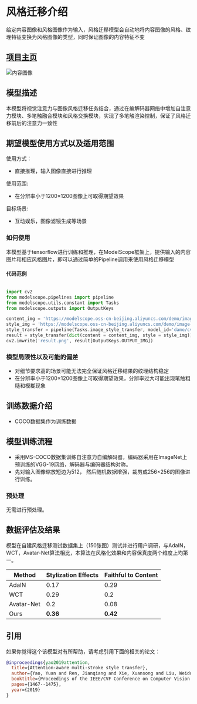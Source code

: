 
# 风格迁移介绍

给定内容图像和风格图像作为输入，风格迁移模型会自动地将内容图像的风格、纹理特征变换为风格图像的类型，同时保证图像的内容特征不变

## [项目主页](https://sites.google.com/view/yuanyao/attention-aware-multi-stroke-style-transfer)

![内容图像](description/showcase_small.jpg)


## 模型描述

本模型将视觉注意力与图像风格迁移任务结合，通过在编解码器网络中增加自注意力模块、多笔触融合模块和风格交换模块，实现了多笔触渲染控制，保证了风格迁移前后的注意力一致性

## 期望模型使用方式以及适用范围

使用方式：
- 直接推理，输入图像直接进行推理

使用范围:
- 在分辨率小于1200×1200图像上可取得期望效果

目标场景:
- 互动娱乐，图像滤镜生成等场景

### 如何使用

本模型基于tensorflow进行训练和推理，在ModelScope框架上，提供输入的内容图片和相应风格图片，即可以通过简单的Pipeline调用来使用风格迁移模型

#### 代码范例
```python

import cv2
from modelscope.pipelines import pipeline
from modelscope.utils.constant import Tasks
from modelscope.outputs import OutputKeys

content_img = 'https://modelscope.oss-cn-beijing.aliyuncs.com/demo/image-style-transfer/style_transfer_content.jpg'
style_img = 'https://modelscope.oss-cn-beijing.aliyuncs.com/demo/image-style-transfer/style_transfer_style.jpg'
style_transfer = pipeline(Tasks.image_style_transfer, model_id='damo/cv_aams_style-transfer_damo')
result = style_transfer(dict(content = content_img, style = style_img))
cv2.imwrite('result.png', result[OutputKeys.OUTPUT_IMG])

```

### 模型局限性以及可能的偏差
- 对细节要求高的场景可能无法完全保证风格迁移结果的纹理结构稳定
- 在分辨率小于1200×1200图像上可取得期望效果，分辨率过大可能出现笔触粗糙和模糊现象

## 训练数据介绍
- COCO数据集作为训练数据


## 模型训练流程
- 采用MS-COCO数据集训练自注意力自编解码器，编码器采用在ImageNet上预训练的VGG-19网络，解码器与编码器结构对称。
- 先对输入图像缩放短边为512， 然后随机数据增强，裁剪成256×256的图像进行训练。

### 预处理
无需进行预处理。

## 数据评估及结果
模型在自建风格迁移测试数据集上（150张图）测试并进行用户调研，与AdaIN，WCT，Avatar-Net算法相比，本算法在风格化效果和内容保真度两个维度上均第一。

| Method | Stylization Effects | Faithful to Content | 
| ------------ | ------------ | ------------ |  
| AdaIN | 0.17 | 0.29 | 
| WCT | 0.29  |  0.2|
| Avatar-Net | 0.2 | 0.08 | 
| Ours | **0.36** | **0.42** |


## 引用
如果你觉得这个该模型对有所帮助，请考虑引用下面的相关的论文：

```BibTeX
@inproceedings{yao2019attention,
  title={Attention-aware multi-stroke style transfer},
  author={Yao, Yuan and Ren, Jianqiang and Xie, Xuansong and Liu, Weidong and Liu, Yong-Jin and Wang, Jun},
  booktitle={Proceedings of the IEEE/CVF Conference on Computer Vision and Pattern Recognition},
  pages={1467--1475},
  year={2019}
}
```
